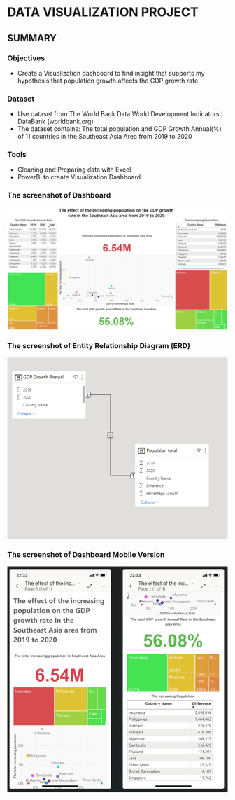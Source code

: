 # DATA VISUALIZATION PROJECT
## SUMMARY
### Objectives
* Create a Visualization dashboard to find insight that supports my hypothesis that population growth affects the GDP growth rate
### Dataset
* Use dataset from The World Bank Data  World Development Indicators | DataBank (worldbank.org)
* The dataset contains: The total population and GDP Growth Annual(%) of 11 countries in the Southeast Asia Area from 2019 to 2020
### Tools
* Cleaning and Preparing data with Excel 
* PowerBI to create Visualization Dashboard



### The screenshot of Dashboard

![the screenshot of Dashboard](https://github.com/nduynguyen16/Portfolio/blob/main/3.%20Data%20Visualization/Image%20files/Screenshot_DB.png)

### The screenshot of Entity Relationship Diagram (ERD)

![the screenshot of ERD](https://github.com/nduynguyen16/Portfolio/blob/main/3.%20Data%20Visualization/Image%20files/Screenshot_ERD.png)

### The screenshot of Dashboard Mobile Version
![the screenshot of MB](https://github.com/nduynguyen16/Portfolio/blob/main/3.%20Data%20Visualization/Image%20files/Screenshot_DB_Mobile.png)
